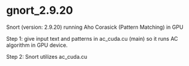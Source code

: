 # gnort_2.9.20
Snort (version: 2.9.20) running Aho Corasick (Pattern Matching) in GPU


Step 1: give input text and patterns in ac_cuda.cu (main) so it runs AC algorithm in GPU device.

Step 2: Snort utilizes ac_cuda.cu
